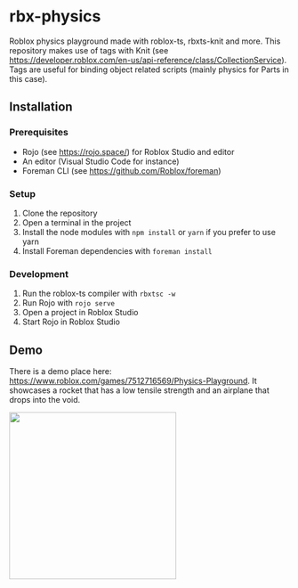 # rbx-physics
Roblox physics playground made with roblox-ts, rbxts-knit and more.
This repository makes use of tags with Knit (see https://developer.roblox.com/en-us/api-reference/class/CollectionService).
Tags are useful for binding object related scripts (mainly physics for Parts in this case).

## Installation
### Prerequisites
* Rojo (see https://rojo.space/) for Roblox Studio and editor
* An editor (Visual Studio Code for instance)
* Foreman CLI (see https://github.com/Roblox/foreman)

### Setup
1. Clone the repository
2. Open a terminal in the project
3. Install the node modules with `npm install` or `yarn` if you prefer to use yarn
4. Install Foreman dependencies with `foreman install`

### Development
1. Run the roblox-ts compiler with `rbxtsc -w`
2. Run Rojo with `rojo serve`
3. Open a project in Roblox Studio
3. Start Rojo in Roblox Studio

## Demo
There is a demo place here: https://www.roblox.com/games/7512716569/Physics-Playground.
It showcases a rocket that has a low tensile strength and an airplane that drops into the void.

<img src="https://user-images.githubusercontent.com/42798012/135750020-60669553-892e-4236-a6e0-89bd112acfb3.png" height="300px">
